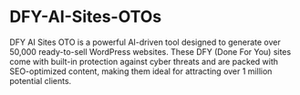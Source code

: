 # DFY-AI-Sites-OTOs
DFY AI Sites OTO is a powerful AI-driven tool designed to generate over 50,000 ready-to-sell WordPress websites. These DFY (Done For You) sites come with built-in protection against cyber threats and are packed with SEO-optimized content, making them ideal for attracting over 1 million potential clients.
